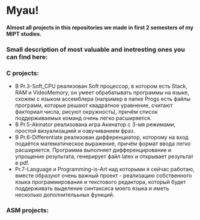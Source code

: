 # Myau!

#### Almost all projects in this repositories we made in first 2 semesters of my MIPT studies.

### Small description of most valuable and inetresting ones you can find here:
 
 ### C projects:
  - В Pr.3-Soft_CPU реализован Soft процессор, в котором есть Stack, RAM и VideoMemory, он умеет обрабатывать программы на языке, схожем с языком ассемблера (например в папке Progs 
    есть файлы программ, которые решают квадратное уравнение, считают факториал числа, рисуют окружность), причём список поддерживаемых команд очень легко расширяется.
  - В Pr.5-Akinator реализована игра Акинатор с 3-мя режимами, простой визуализацией и озвучиванием фраз. 
  - В Pr.6-Differentiate реализован дифференциатор, которому на вход подаётся математическое выражение, причём формат ввода легко расширяется. Программа выполняет дифференцирование
    и упрощение результата, генерирует файл latex и открывает результат в pdf. 
  - Pr.7-Language и Programming-is-Art над которыми я сейчас работаю, вместе образуют очень важный проект - реализацию собственного языка программирования и текстового редактора,
    который будет поддерживать выделение синтаксиса моего языка и иметь несколько дополнителььных функций.

  
  ### ASM projects:
